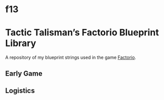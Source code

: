# f13
# Tactic Talisman’s Factorio Blueprint Library
A repository of my blueprint strings used in the game [Factorio](https://www.factorio.com/).

## Early Game

## Logistics
